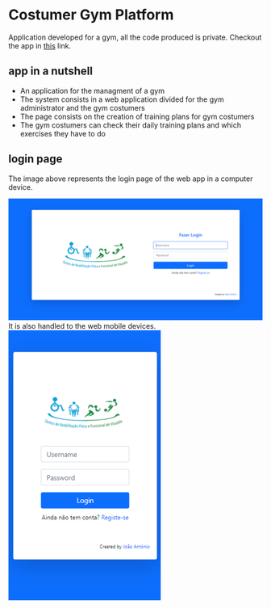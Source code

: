 # Costumer Gym Platform

Application developed for a gym, all the code produced is private. Checkout the app in [this](https://crffv-gym.com/) link.

## app in a nutshell
* An application for the managment of a gym
* The system consists in a web application divided for the gym administrator and the gym costumers
* The page consists on the creation of training plans for gym costumers
* The gym costumers can check their daily training plans and which exercises they have to do

## login page
The image above represents the login page of the web app in a computer device.

<img src="/screenshots/login-page.png">

<div class="align-center text-center">
  It is also handled to the web mobile devices.

  <img src="/screenshots/login-page-mb.png">
</div>

